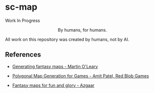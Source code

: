 # sc-map

Work In Progress

<p style="text-align:center;">By humans, for humans.</p>

All work on this repository was created by humans, not by AI.

## References

- [Generating fantasy maps - Martin O'Leary](https://web.archive.org/web/20240201005356/https://mewo2.com/notes/terrain/)

- [Polygonal Map Generation for Games - Amit Patel, Red Blob Games](http://www-cs-students.stanford.edu/~amitp/game-programming/polygon-map-generation/)

- [Fantasy maps for fun and glory - Azgaar](https://azgaar.wordpress.com/2017/03/30/voronoi-graph/)
